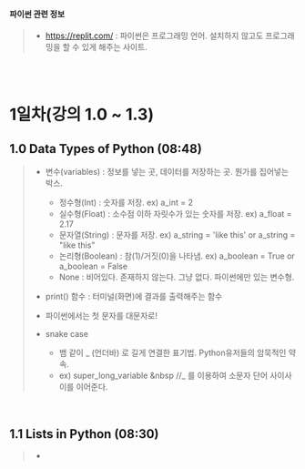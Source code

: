 #### 파이썬 관련 정보
>* https://replit.com/ : 파이썬은 프로그래밍 언어. 설치하지 않고도 프로그래밍을 할 수 있게 해주는 사이트.

>               
</br>
</br>


# 1일차(강의 1.0 ~ 1.3)

## 1.0 Data Types of Python (08:48)
>* 변수(variables) : 정보를 넣는 곳, 데이터를 저장하는 곳. 뭔가를 집어넣는 박스.
>   * 정수형(Int) : 숫자를 저장.      ex) a_int = 2
>   * 실수형(Float) : 소수점 이하 자릿수가 있는 숫자를 저장.   ex) a_float = 2.17
>   * 문자열(String) : 문자를 저장.   ex) a_string = 'like this' or a_string = "like this"
>   * 논리형(Boolean) : 참(1)/거짓(0)을 나타냄.    ex) a_boolean = True or a_boolean = False
>   * None : 비어있다. 존재하지 않는다. 그냥 없다. 파이썬에만 있는 변수형.
>
>* print() 함수 : 터미널(화면)에 결과를 출력해주는 함수
>
>* 파이썬에서는 첫 문자를 대문자로!
>
>* snake case
>   * 뱀 같이 _ (언더바) 로 길게 연결한 표기법. Python유저들의 암묵적인 약속.
>   * ex) super_long_variable   &nbsp //_ 를 이용하여 소문자 단어 사이사이를 이어준다.
</br>

## 1.1  Lists in Python (08:30)
>*
